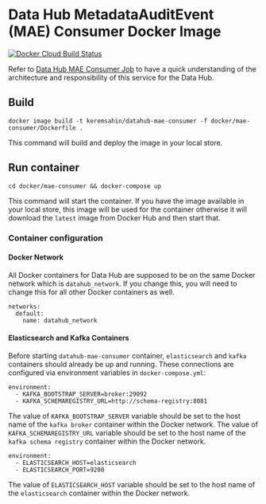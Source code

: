# Data Hub MetadataAuditEvent (MAE) Consumer Docker Image
[![Docker Cloud Build Status](https://img.shields.io/docker/cloud/build/keremsahin/datahub-mae-consumer)](https://cloud.docker.com/repository/docker/keremsahin/datahub-mae-consumer/)

Refer to [Data Hub MAE Consumer Job](../../metadata-jobs/elasticsearch-index-job) to have a quick understanding of the architecture and 
responsibility of this service for the Data Hub.

## Build
```
docker image build -t keremsahin/datahub-mae-consumer -f docker/mae-consumer/Dockerfile .
```
This command will build and deploy the image in your local store.

## Run container
```
cd docker/mae-consumer && docker-compose up
```
This command will start the container. If you have the image available in your local store, this image will be used
for the container otherwise it will download the `latest` image from Docker Hub and then start that.

### Container configuration

#### Docker Network
All Docker containers for Data Hub are supposed to be on the same Docker network which is `datahub_network`. 
If you change this, you will need to change this for all other Docker containers as well.
```
networks:
  default:
    name: datahub_network
```

#### Elasticsearch and Kafka Containers
Before starting `datahub-mae-consumer` container, `elasticsearch` and `kafka` containers should already be up and running. 
These connections are configured via environment variables in `docker-compose.yml`:
```
environment:
  - KAFKA_BOOTSTRAP_SERVER=broker:29092
  - KAFKA_SCHEMAREGISTRY_URL=http://schema-registry:8081
```
The value of `KAFKA_BOOTSTRAP_SERVER` variable should be set to the host name of the `kafka broker` container within the Docker network.
The value of `KAFKA_SCHEMAREGISTRY_URL` variable should be set to the host name of the `kafka schema registry` container within the Docker network.

```
environment:
  - ELASTICSEARCH_HOST=elasticsearch
  - ELASTICSEARCH_PORT=9200
```
The value of `ELASTICSEARCH_HOST` variable should be set to the host name of the `elasticsearch` container within the Docker network.
